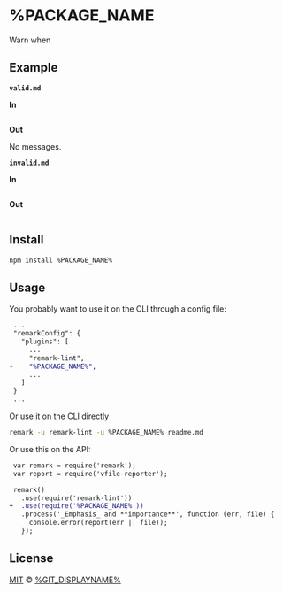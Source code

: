 # %PACKAGE_NAME

Warn when <!-- how plugin works, goes here -->

## Example

**`valid.md`**

**In**

```markdown
```

**Out**

No messages.

**`invalid.md`**

**In**

```markdown
```

**Out**

```text
```

## Install

```sh
npm install %PACKAGE_NAME%
```

## Usage

You probably want to use it on the CLI through a config file:

```diff
 ...
 "remarkConfig": {
   "plugins": [
     ...
     "remark-lint",
+    "%PACKAGE_NAME%",
     ...
   ]
 }
 ...
```

Or use it on the CLI directly

```sh
remark -u remark-lint -u %PACKAGE_NAME% readme.md
```

Or use this on the API:

```diff
 var remark = require('remark');
 var report = require('vfile-reporter');

 remark()
   .use(require('remark-lint'))
+  .use(require('%PACKAGE_NAME%'))
   .process('_Emphasis_ and **importance**', function (err, file) {
     console.error(report(err || file));
   });
```

## License

[MIT](https://github.com/%GIT_USERNAME%/%GIT_REPO_NAME%/blob/master/LICENSE) © [%GIT_DISPLAYNAME%](https://github.com/%GIT_USERNAME%)
